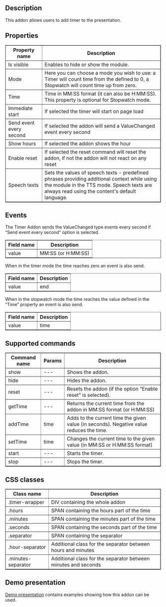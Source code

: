 ## Description
This addon allows users to add timer to the presentation.

## Properties

<table border='1'>
    <tr>
        <th>Property name</th>
        <th>Description</th>
    </tr>
    <tr>
        <td>Is visible</td>
        <td>Enables to hide or show the module.</td>
    </tr>
    <tr>
        <td>Mode</td>
        <td>Here you can choose a mode you wish to use: a Timer will count time from the defined to 0, a Stopwatch will count time up from zero.</td>
    </tr>
    <tr>
        <td>Time</td>
        <td>Time in MM:SS format (it can also be H:MM:SS). This property is optional for Stopwatch mode.</td>
    </tr>
    <tr>
        <td>Immediate start</td>
        <td>If selected the timer will start on page load</td>
    </tr>
    <tr>
        <td>Send event every second</td>
        <td>If selected the addon will send a ValueChanged event every second</td>
    </tr>
    <tr>
        <td>Show hours</td>
        <td>If selected the addon shows the hour</td>
    </tr>
    <tr>
        <td>Enable reset</td>
        <td>If selected the reset command will reset the addon, if not the addon will not react on any reset</td>
    </tr>
    <tr>
        <td>Speech texts</td>
        <td>Sets the values of speech texts - predefined phrases providing additional context while using the module in the TTS mode. Speech texts are always read using the content's default language.</td>
    </tr>
</table>

## Events
The Timer Addon sends the ValueChanged type events every second if “Send event every second” option is selected.

<table border='1'>
    <tr>
        <th>Field name</th>
        <th>Description</th>
    </tr>
    <tr>
        <td>value</td>
        <td>MM:SS (or H:MM:SS)</td>
    </tr>
</table>

When in the timer mode the time reaches zero an event is also send.

<table border='1'>
    <tr>
        <th>Field name</th>
        <th>Description</th>
    </tr>
    <tr>
        <td>value</td>
        <td>end</td>
    </tr>
</table>

When in the stopwatch mode the time reaches the value defined in the “Time” property an event is also send.

<table border='1'>
    <tr>
        <th>Field name</th>
        <th>Description</th>
    </tr>
    <tr>
        <td>value</td>
        <td>time</td>
    </tr>
</table>

## Supported commands

<table border='1'>
    <tr>
        <th>Command name</th>
        <th>Params</th> 
        <th>Description</th> 
    </tr>
    <tr>
        <td>show</td>
        <td>---</td>
        <td>Shows the addon.</td>
    </tr>
    <tr>
        <td>hide</td>
        <td>---</td>
        <td>Hides the addon.</td>
    </tr>
    <tr>
        <td>reset</td>
        <td>---</td>
        <td>Resets the addon (if the option “Enable reset” is selected).</td>
    </tr>
    <tr>
        <td>getTime</td>
        <td>---</td>
        <td>Returns the current time from the addon in MM:SS format (or H:MM:SS)</td>
    </tr>
    <tr>
        <td>addTime</td>
        <td>time</td>
        <td>Adds to the current time the given value (in seconds). Negative value reduces the time.</td>
    </tr>
    <tr>
        <td>setTime</td>
        <td>time</td>
        <td>Changes the current time to the given value (in MM:SS or H:MM:SS format)</td>
    </tr>
    <tr>
        <td>start</td>
        <td>---</td>
        <td>Starts the timer.</td>
    </tr>
    <tr>
        <td>stop</td>
        <td>---</td>
        <td>Stops the timer.</td>
    </tr>
</table>

## CSS classes

<table border='1'>
    <tr>
        <th>Class name</th>
        <th>Description</th>
    </tr>
    <tr>
        <td>.timer-wrapper</td>
        <td>DIV containing the whole addon</td>
    </tr>
    <tr>
        <td>.hours</td>
        <td>SPAN containing the hours part of the time</td>
    </tr>
    <tr>
        <td>.minutes</td>
        <td>SPAN containing the minutes part of the time</td>
    </tr>
    <tr>
        <td>.seconds</td>
        <td>SPAN containing the seconds part of the time</td>
    </tr>
    <tr>
        <td>.separator</td>
        <td>SPAN containing the separator</td>
    </tr>
    <tr>
        <td>.hour-separator</td>
        <td>Additional class for the separator between hours and minutes</td>
    </tr>
    <tr>
        <td>.minutes-separator</td>
        <td>Additional class for the separator between minutes and seconds</td>
    </tr>
</table>
 
## Demo presentation

[Demo presentation](/embed/6565715507937280 "Demo presentation") contains examples showing how this addon can be used.      
